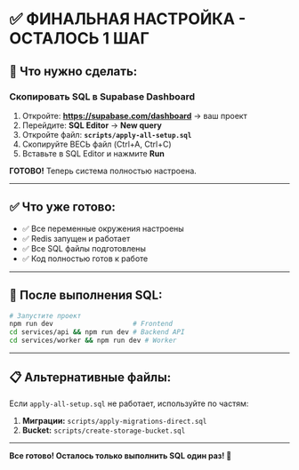 # ✅ ФИНАЛЬНАЯ НАСТРОЙКА - ОСТАЛОСЬ 1 ШАГ

## 🎯 Что нужно сделать:

### Скопировать SQL в Supabase Dashboard

1. Откройте: **https://supabase.com/dashboard** → ваш проект
2. Перейдите: **SQL Editor** → **New query**
3. Откройте файл: **`scripts/apply-all-setup.sql`**
4. Скопируйте ВЕСЬ файл (Ctrl+A, Ctrl+C)
5. Вставьте в SQL Editor и нажмите **Run**

**ГОТОВО!** Теперь система полностью настроена.

---

## ✅ Что уже готово:

- ✅ Все переменные окружения настроены
- ✅ Redis запущен и работает  
- ✅ Все SQL файлы подготовлены
- ✅ Код полностью готов к работе

---

## 🚀 После выполнения SQL:

```bash
# Запустите проект
npm run dev                    # Frontend
cd services/api && npm run dev # Backend API  
cd services/worker && npm run dev # Worker
```

---

## 📋 Альтернативные файлы:

Если `apply-all-setup.sql` не работает, используйте по частям:

1. **Миграции:** `scripts/apply-migrations-direct.sql`
2. **Bucket:** `scripts/create-storage-bucket.sql`

---

**Все готово! Осталось только выполнить SQL один раз! 🎉**

